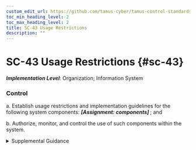 ```yaml
---
custom_edit_url: https://github.com/tamus-cyber/tamus-control-standards/tree/main/content/tamus.edu/TAMUS_profile.xml
toc_min_heading_level: 2
toc_max_heading_level: 2
title: SC-43 Usage Restrictions
description: ""
---
```


# SC-43 Usage Restrictions {#sc-43}

_**Implementation Level**_: Organization; Information System

### Control

a. Establish usage restrictions and implementation guidelines for the following system components: <strong> <em>[Assignment: components]</em> </strong> ; and

b. Authorize, monitor, and control the use of such components within the system.

<details>
  <summary>Supplemental Guidance</summary>

Usage restrictions apply to all system components including but not limited to mobile code, mobile devices, wireless access, and wired and wireless peripheral components (e.g., copiers, printers, scanners, optical devices, and other similar technologies). The usage restrictions and implementation guidelines are based on the potential for system components to cause damage to the system and help to ensure that only authorized system use occurs.

</details>

